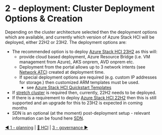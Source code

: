[23h2]:./cluster/Deployment-23h2.md
[stretch]:./cluster/Stretch_Cluster_build.md
[22h2]:./cluster/Standard_Cluster_build.md
[sdn]:./sdn/readme.md
[networkatc]:https://learn.microsoft.com/en-us/azure-stack/hci/plan/cloud-deployment-network-considerations#step-3-determine-network-traffic-intents
[azstackhciquickstarttemplates]:https://github.com/Azure/azure-quickstart-templates/tree/master/quickstarts/microsoft.azurestackhci

# 2 - deployment: Cluster Deployment Options & Creation

Depending on the cluster architecture selected then the deployment options which are available, and currently which version of Azure Stack HCI will be deployed, either 22H2 or 23H2.  The deployment options are:

- The recommended option is to deploy [Azure Stack HCI 23H2][23h2] as this will:
  - provide cloud based deployment, Azure Resource Bridge (i.e. VM management from Azure), AKS onprem, AVD onprem etc.
  - Deployment from the portal allows up to 3 network intents (see [Network ATC][networkatc]) created at deployment time.
  - If special deployment options are required (e.g. custom IP addresses for storage.) then customized ARM templates must be used.
    - see [Azure Stack HCI Quickstart Templates][azstackhciquickstarttemplates]
- If [stretch cluster][stretch] is required then, currently, 22H2 needs to be deployed.
- If there is a requirement to deploy [Azure Stack HCI 22H2][22H2] then this is still supported and an upgrade for this to 23H2 is expected in coming months
- SDN is an optional (at the moment) post-deployment setup - relevant information can be found here [SDN][sdn].

[◀ 1 - planning](../1%20-%20planning/readme.md) | [🔼 HCI](../../readme.md) | [3 - governance ▶](../3%20-%20governance/readme.md)